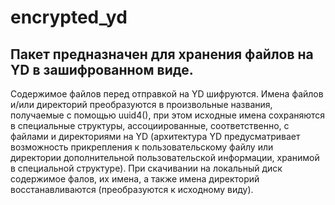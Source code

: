# encrypted_yd

## Пакет предназначен для хранения файлов на YD в зашифрованном виде. 

Содержимое файлов перед отправкой на YD шифруются. Имена файлов и/или директорий 
преобразуются в произвольные названия, получаемые с помощью uuid4(), при этом 
исходные имена сохраняются в специальные структуры, ассоциированные, соответственно,
с файлами и директориями на YD (архитектура YD предусматривает возможность прикрепления 
к пользовательскому файлу или директории дополнительной пользовательской информации, 
хранимой в специальной структуре). При скачивании на локальный диск содержимое фалов,
их имена, а также имена директорий восстанавливаются (преобразуются к исходному виду).
